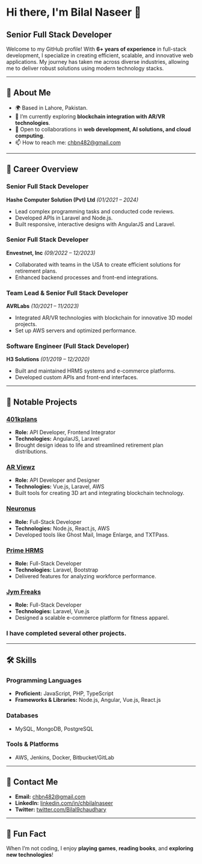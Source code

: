 # Hi there, I'm Bilal Naseer 👋  
## Senior Full Stack Developer  

Welcome to my GitHub profile! With **6+ years of experience** in full-stack development, I specialize in creating efficient, scalable, and innovative web applications. My journey has taken me across diverse industries, allowing me to deliver robust solutions using modern technology stacks.  

---

## 🚀 About Me  
- 🌍 Based in Lahore, Pakistan.  
- 🌱 I’m currently exploring **blockchain integration with AR/VR technologies**.  
- 👯 Open to collaborations in **web development, AI solutions, and cloud computing**.  
- 📫 How to reach me: [chbn482@gmail.com](mailto:chbn482@gmail.com)  

---

## 💼 Career Overview  

### **Senior Full Stack Developer**  
**Hashe Computer Solution (Pvt) Ltd** *(01/2021 – 2024)*  
- Lead complex programming tasks and conducted code reviews.  
- Developed APIs in Laravel and Node.js.  
- Built responsive, interactive designs with AngularJS and Laravel.  

### **Senior Full Stack Developer**  
**Envestnet, Inc** *(09/2022 – 12/2023)*  
- Collaborated with teams in the USA to create efficient solutions for retirement plans.  
- Enhanced backend processes and front-end integrations.  

### **Team Lead & Senior Full Stack Developer**  
**AVRLabs** *(10/2021 – 11/2023)*  
- Integrated AR/VR technologies with blockchain for innovative 3D model projects.  
- Set up AWS servers and optimized performance.  

### **Software Engineer (Full Stack Developer)**  
**H3 Solutions** *(01/2019 – 12/2020)*  
- Built and maintained HRMS systems and e-commerce platforms.  
- Developed custom APIs and front-end interfaces.  

---

## 📂 Notable Projects  

### [401kplans](https://www.401kplans.com)  
- **Role:** API Developer, Frontend Integrator  
- **Technologies:** AngularJS, Laravel  
- Brought design ideas to life and streamlined retirement plan distributions.  

### [AR Viewz](https://arviewz.com)  
- **Role:** API Developer and Designer  
- **Technologies:** Vue.js, Laravel, AWS  
- Built tools for creating 3D art and integrating blockchain technology.  

### [Neuronus](https://neuronus.net)  
- **Role:** Full-Stack Developer  
- **Technologies:** Node.js, React.js, AWS  
- Developed tools like Ghost Mail, Image Enlarge, and TXTPass.  

### [Prime HRMS](https://primehrms.com)  
- **Role:** Full-Stack Developer  
- **Technologies:** Laravel, Bootstrap  
- Delivered features for analyzing workforce performance.  

### [Jym Freaks](https://jymfreaks.com)  
- **Role:** Full-Stack Developer  
- **Technologies:** Laravel, Vue.js  
- Designed a scalable e-commerce platform for fitness apparel.  


### I have completed several other projects.
---

## 🛠️ Skills  

### **Programming Languages**  
- **Proficient:** JavaScript, PHP, TypeScript  
- **Frameworks & Libraries:** Node.js, Angular, Vue.js, React.js  

### **Databases**  
- MySQL, MongoDB, PostgreSQL  

### **Tools & Platforms**  
- AWS, Jenkins, Docker, Bitbucket/GitLab  

---


## 📧 Contact Me  
- **Email:** [chbn482@gmail.com](mailto:chbn482@gmail.com)  
- **LinkedIn:** [linkedin.com/in/chbilalnaseer](https://www.linkedin.com/in/chbilalnaseer)  
- **Twitter:** [twitter.com/Bilal9chaudhary](https://twitter.com/Bilal9chaudhary)  

---

## 🌟 Fun Fact  
When I’m not coding, I enjoy **playing games**, **reading books**, and **exploring new technologies**!  
